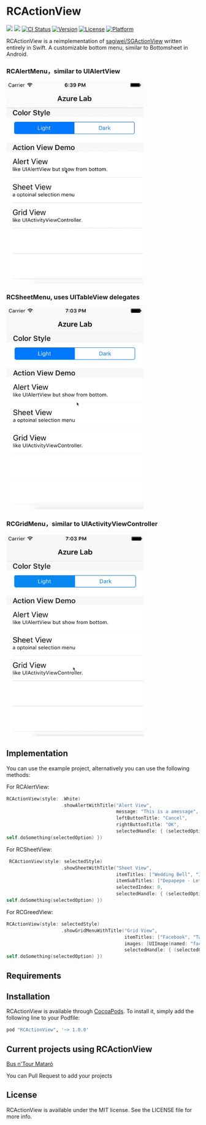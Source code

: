 # RCActionView
[![](http://img.shields.io/badge/iOS-8.0%2B-blue.svg)]()
[![](http://img.shields.io/badge/Swift-2.0-blue.svg)]()
[![CI Status](http://img.shields.io/travis/flipacholas/RCActionView.svg?style=flat)](https://travis-ci.org/Rodrigo/RCActionView)
[![Version](https://img.shields.io/cocoapods/v/RCActionView.svg?style=flat)](http://cocoapods.org/pods/RCActionView)
[![License](https://img.shields.io/cocoapods/l/RCActionView.svg?style=flat)](http://cocoapods.org/pods/RCActionView)
[![Platform](https://img.shields.io/cocoapods/p/RCActionView.svg?style=flat)](http://cocoapods.org/pods/RCActionView)

RCActionView is a reimplementation of [sagiwei/SGActionView](https://github.com/sagiwei/SGActionView) written entirely in Swift. A customizable bottom menu, similar to Bottomsheet in Android. 


### RCAlertMenu，similar to UIAlertView

<img src="Images/AlertViewWhite.gif" alt="Drawing" height="525px" width="357px"/> 

### RCSheetMenu, uses UITableView delegates

<img src="Images/SheetViewWhite.gif" height="525px" height="525px" width="357px"/>

### RCGridMenu，similar to UIActivityViewController

<img src="Images/GridViewWhite.gif" alt="Drawing" height="525px" width="357px"/> 

## Implementation

You can use the example project, alternatively you can use the following methods:

For RCAlertView:

```swift
RCActionView(style: .White)
                    .showAlertWithTitle("Alert View",
                                        message: "This is a amessage",
                                        leftButtonTitle: "Cancel",
                                        rightButtonTitle: "OK",
                                        selectedHandle: { (selectedOption:Int) -> Void in
self.doSomething(selectedOption) })
```

For RCSheetView:

```swift
 RCActionView(style: selectedStyle)
                    .showSheetWithTitle("Sheet View",
                                        itemTitles: ["Wedding Bell", "I'm Yours", "When I Was Your Man"],
                                        itemSubTitles: ["Depapepe - Let's go!!!", "Jason Mraz", "Bruno Mars"],
                                        selectedIndex: 0,
                                        selectedHandle: { (selectedOption:Int) -> Void in
self.doSomething(selectedOption) })
```

For RCGreedView:

```swift
RCActionView(style: selectedStyle)
                    .showGridMenuWithTitle("Grid View",
                                           itemTitles: ["Facebook", "Twitter", "Google+", "Linkedin", "Weibo", "WeChat", "Pocket", "Dropbox"],
                                           images: [UIImage(named: "facebook")!, UIImage(named: "twitter")!, UIImage(named: "googleplus")!, UIImage(named: "linkedin")!, UIImage(named: "weibo")!, UIImage(named: "wechat")!, UIImage(named: "pocket")!, UIImage(named: "dropbox")!],
                                           selectedHandle: { (selectedOption:Int) -> Void in
self.doSomething(selectedOption) })
```

## Requirements

## Installation

RCActionView is available through [CocoaPods](http://cocoapods.org). To install
it, simply add the following line to your Podfile:

```ruby
pod "RCActionView", '~> 1.0.0'
```

## Current projects using RCActionView

[Bus n'Tour Mataró](https://itunes.apple.com/us/app/bus-ntour-mataro/id990772306)

You can Pull Request to add your projects

## License

RCActionView is available under the MIT license. See the LICENSE file for more info.
